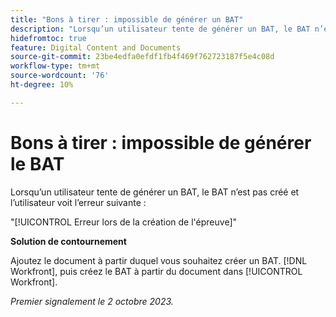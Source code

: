 ```yaml
---
title: "Bons à tirer : impossible de générer un BAT"
description: "Lorsqu’un utilisateur tente de générer un BAT, le BAT n’est pas créé et l’utilisateur voit une erreur."
hidefromtoc: true
feature: Digital Content and Documents
source-git-commit: 23be4edfa0efdf1fb4f469f762723187f5e4c08d
workflow-type: tm+mt
source-wordcount: '76'
ht-degree: 10%

---
```



# Bons à tirer : impossible de générer le BAT

Lorsqu’un utilisateur tente de générer un BAT, le BAT n’est pas créé et l’utilisateur voit l’erreur suivante :

&quot;[!UICONTROL Erreur lors de la création de l&#39;épreuve]&quot;

**Solution de contournement**

Ajoutez le document à partir duquel vous souhaitez créer un BAT. [!DNL Workfront], puis créez le BAT à partir du document dans [!UICONTROL Workfront].

_Premier signalement le 2 octobre 2023._
